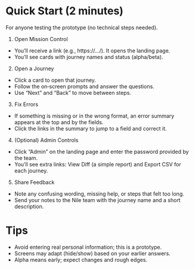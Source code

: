 # Quick Start (2 minutes)

For anyone testing the prototype (no technical steps needed).

1) Open Mission Control
- You’ll receive a link (e.g., https://…/). It opens the landing page.
- You’ll see cards with journey names and status (alpha/beta).

2) Open a Journey
- Click a card to open that journey.
- Follow the on‑screen prompts and answer the questions.
- Use “Next” and “Back” to move between steps.

3) Fix Errors
- If something is missing or in the wrong format, an error summary appears at the top and by the fields.
- Click the links in the summary to jump to a field and correct it.

4) (Optional) Admin Controls
- Click “Admin” on the landing page and enter the password provided by the team.
- You’ll see extra links: View Diff (a simple report) and Export CSV for each journey.

5) Share Feedback
- Note any confusing wording, missing help, or steps that felt too long.
- Send your notes to the Nile team with the journey name and a short description.

# Tips
- Avoid entering real personal information; this is a prototype.
- Screens may adapt (hide/show) based on your earlier answers.
- Alpha means early; expect changes and rough edges.

